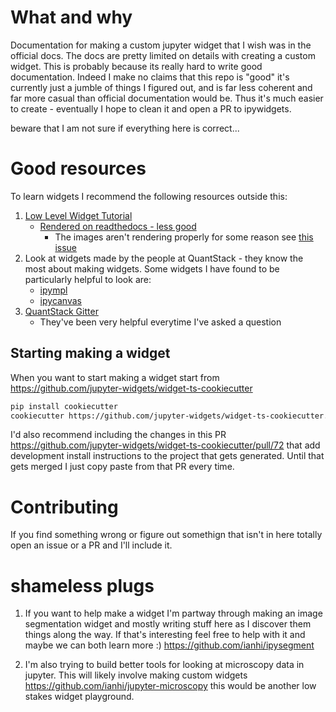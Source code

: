 # What and why
Documentation for making a custom jupyter widget that I wish was in the official docs. The docs are pretty limited on details with creating a custom widget. This is probably because its really hard to write good documentation. Indeed I make no claims that this repo is "good" it's currently just a jumble of things I figured out, and is far less coherent and far more casual than official documentation would be. Thus it's much easier to create - eventually I hope to clean it and open a PR to ipywidgets.

beware that I am not sure if everything here is correct...

# Good resources
To learn widgets I recommend the following resources outside this:
1. [Low Level Widget Tutorial](https://github.com/jupyter-widgets/ipywidgets/blob/master/docs/source/examples/Widget%20Low%20Level.ipynb)
   - [Rendered on readthedocs - less good](https://ipywidgets.readthedocs.io/en/latest/examples/Widget%20Low%20Level.html)
      - The images aren't rendering properly for some reason see [this issue](https://github.com/jupyter-widgets/ipywidgets/issues/2908)
2. Look at widgets made by the people at QuantStack - they know the most about making widgets. Some widgets I have found to be particularly helpful to look are:
   - [ipympl](https://github.com/matplotlib/ipympl)
   - [ipycanvas](https://github.com/martinRenou/ipycanvas)
3. [QuantStack Gitter](https://gitter.im/QuantStack/Lobby)
   - They've been very helpful everytime I've asked a question
## Starting making a widget
When you want to start making a widget start from https://github.com/jupyter-widgets/widget-ts-cookiecutter 
```bash
pip install cookiecutter
cookiecutter https://github.com/jupyter-widgets/widget-ts-cookiecutter.git
```
I'd also recommend including the changes in this PR https://github.com/jupyter-widgets/widget-ts-cookiecutter/pull/72 that add development install instructions to the project that gets generated. Until that gets merged I just copy paste from that PR every time.

# Contributing

If you find something wrong or figure out somethign that isn't in here totally open an issue or a PR and I'll include it. 

# shameless plugs

1. If you want to help make a widget I'm partway through making an image segmentation widget and mostly writing stuff here as I discover them things along the way. If that's interesting feel free to help with it and maybe we can both learn more :) https://github.com/ianhi/ipysegment

2. I'm also trying to build better tools for looking at microscopy data in jupyter. This will likely involve making custom widgets https://github.com/ianhi/jupyter-microscopy this would be another low stakes widget playground.